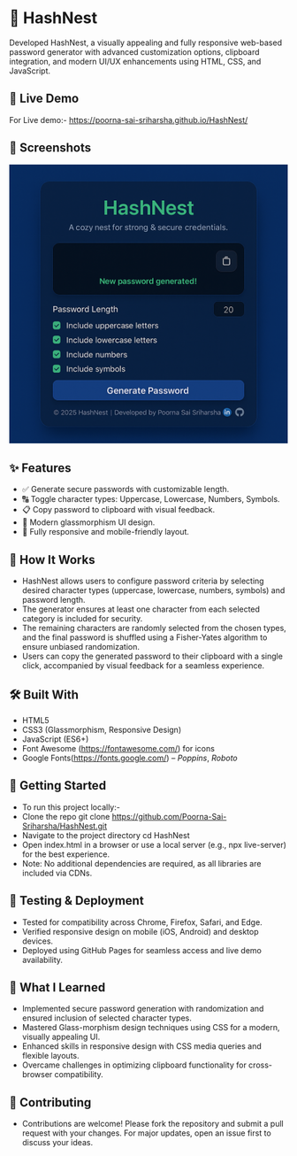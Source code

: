 # 🔐 HashNest
Developed HashNest, a visually appealing and fully responsive web-based password generator with advanced customization options, clipboard integration, and modern UI/UX enhancements using HTML, CSS, and JavaScript.
## 🚀 Live Demo
For Live demo:- https://poorna-sai-sriharsha.github.io/HashNest/

## 📸 Screenshots
![HashNest UI](HashNest.png)

## ✨ Features</br>
- ✅ Generate secure passwords with customizable length.</br>
- 🔠 Toggle character types: Uppercase, Lowercase, Numbers, Symbols.</br>
- 📋 Copy password to clipboard with visual feedback.</br>
- 🎨 Modern glassmorphism UI design.</br>
- 📱 Fully responsive and mobile-friendly layout.</br>

## 🧠 How It Works</br>
- HashNest allows users to configure password criteria by selecting desired character types (uppercase, lowercase, numbers, symbols) and password length.</br>
- The generator ensures at least one character from each selected category is included for security.</br>
- The remaining characters are randomly selected from the chosen types, and the final password is shuffled using a Fisher-Yates algorithm to ensure unbiased randomization.</br>
- Users can copy the generated password to their clipboard with a single click, accompanied by visual feedback for a seamless experience.</br>

## 🛠️ Built With</br>
- HTML5</br>
- CSS3 (Glassmorphism, Responsive Design)</br>
- JavaScript (ES6+)</br>
- Font Awesome (https://fontawesome.com/) for icons</br>
- Google Fonts(https://fonts.google.com/) – *Poppins*, *Roboto*

## 🧰 Getting Started
- To run this project locally:-</br>
- Clone the repo git clone https://github.com/Poorna-Sai-Sriharsha/HashNest.git</br>
- Navigate to the project directory cd HashNest</br>
- Open index.html in a browser or use a local server (e.g., npx live-server) for the best experience.</br>
- Note: No additional dependencies are required, as all libraries are included via CDNs.

## 🧪 Testing & Deployment
- Tested for compatibility across Chrome, Firefox, Safari, and Edge.</br>
- Verified responsive design on mobile (iOS, Android) and desktop devices.</br>
- Deployed using GitHub Pages for seamless access and live demo availability.</br>

## 📖 What I Learned
- Implemented secure password generation with randomization and ensured inclusion of selected character types.</br>
- Mastered Glass-morphism design techniques using CSS for a modern, visually appealing UI.</br>
- Enhanced skills in responsive design with CSS media queries and flexible layouts.</br>
- Overcame challenges in optimizing clipboard functionality for cross-browser compatibility.</br>

## 🤝 Contributing
- Contributions are welcome! Please fork the repository and submit a pull request with your changes. For major updates, open an issue first to discuss your ideas.
